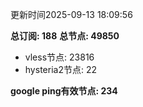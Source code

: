 更新时间2025-09-13 18:09:56

**总订阅: 188**
**总节点: 49850**
- vless节点: 23816
- hysteria2节点: 22

**google ping有效节点: 234**
